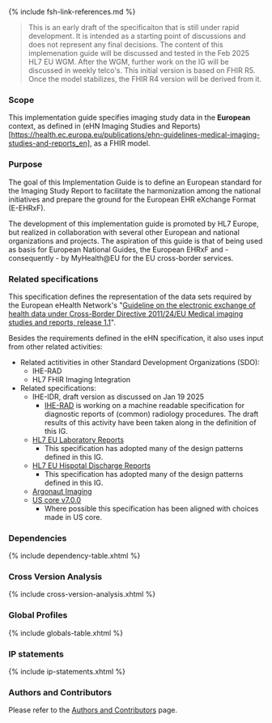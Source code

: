 {% include fsh-link-references.md %}

<div xmlns="http://www.w3.org/1999/xhtml"
	xmlns:xsi="http://www.w3.org/2001/XMLSchema-instance">
	<blockquote class="stu-note">		
		This is an early draft of the specificaiton that is still under rapid development. It is intended as a starting point of discussions and does not represent any final decisions. The content of this implemenation guide will be discussed and tested in the Feb 2025 HL7 EU WGM. After the WGM, further work on the IG will be discussed in weekly telco's. This initial version is based on FHIR R5. Once the model stabilizes, the FHIR R4 version will be derived from it.
	</blockquote>
</div>

### Scope

This implementation guide specifies imaging study data in the **European** context, as defined in
(eHN Imaging Studies and Reports)[https://health.ec.europa.eu/publications/ehn-guidelines-medical-imaging-studies-and-reports_en], as a FHIR model.

### Purpose

The goal of this Implementation Guide is to define an European standard for the Imaging Study Report to facilitate the harmonization among the national initiatives and prepare the ground for the European EHR eXchange Format (E-EHRxF).

The development of this implementation guide is promoted by HL7 Europe, but realized in collaboration with several other European and national organizations and projects. The aspiration of this guide is that of being used as basis for European National Guides, the European EHRxF and - consequently - by MyHealth@EU for the EU cross-border services.

### Related specifications

This specification defines the representation of the data sets required by the European eHealth Network's  "[Guideline on the electronic exchange of health data under Cross-Border Directive 2011/24/EU Medical imaging studies and reports, release 1.1](https://health.ec.europa.eu/publications/ehn-guidelines-medical-imaging-studies-and-reports_en)". 

Besides the requirements defined in the eHN specification, it also uses input  from other related activities:

* Related actitivities in other Standard Development Organizations (SDO):
  * IHE-RAD
  * HL7 FHIR Imaging Integration
* Related specifications:
  * IHE-IDR, draft version as discussed on Jan 19 2025
    * [IHE-RAD](https://profiles.ihe.net/RAD/) is working on a machine readable specification for diagnostic reports of (common) radiology procedures. The draft results of this activity have been taken along in the definition of this IG.
  * [HL7 EU Laboratory Reports](https://build.fhir.org/ig/hl7-eu/laboratory/branches/master/index.html)
    * This specification has adopted many of the design patterns defined in this IG.
  * [HL7 EU Hispotal Discharge Reports](https://build.fhir.org/ig/hl7-eu/hdr/index.html)
    * This specification has adopted many of the design patterns defined in this IG.
  * [Argonaut Imaging](https://github.com/sync-for-science/imaging)
  * [US core v7.0.0](https://hl7.org/fhir/us/core/STU7/)
    * Where possible this specification has been aligned with choices made in US core.

### Dependencies

{% include dependency-table.xhtml %}

### Cross Version Analysis

{% include cross-version-analysis.xhtml %}

### Global Profiles

{% include globals-table.xhtml %}

### IP statements

{% include ip-statements.xhtml %}

### Authors and Contributors

Please refer to the [Authors and Contributors](contributors.html) page.
